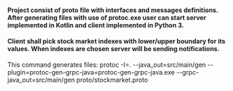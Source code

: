 #### Project consist of proto file with interfaces and messages definitions. After generating files with use of protoc.exe user can start server implemented in Kotlin and client implemented in Python 3.
#### Client shall pick stock market indexes with lower/upper boundary for its values. When indexes are chosen server will be sending notifications.

This command generates files:
protoc -I=. --java_out=src/main/gen --plugin=protoc-gen-grpc-java=protoc-gen-grpc-java.exe --grpc-java_out=src/main/gen proto/stockmarket.proto
